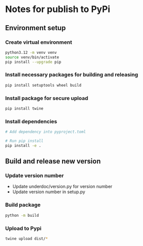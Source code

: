 # Notes for publish to PyPi

## Environment setup

### Create virtual environment

```bash
python3.12 -m venv venv
source venv/bin/activate
pip install --upgrade pip
```

### Install necessary packages for building and releasing

```bash
pip install setuptools wheel build
```

### Install package for secure upload

```bash
pip install twine
```

### Install dependencies

```bash
# Add dependency into pyproject.toml

# Run pip install
pip install -e .
```

## Build and release new version

### Update version number

* Update underdoc/version.py for version number
* Update version number in setup.py

### Build package

```bash
python -m build
```

### Upload to Pypi

```bash
twine upload dist/*
```
